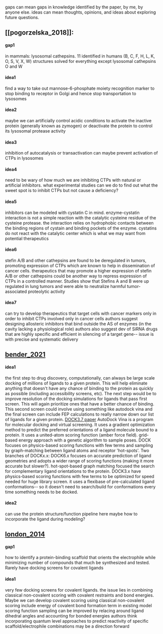 gaps can mean gaps in knowledge identified by the paper, by me, by anyone else. 
ideas can mean thoughts, opinions, and ideas about exploring future questions. 

## [[pogorzelska_2018]]: 
#### gap1
in mammals: lysosomal cathepsins. 11 identified in humans (B, C, F, H, L, K, O, S, V,  X, W)
structures solved for everything except lysosomal cathepsins O and W

#### idea1
find a way to take out mannose-6-phosphate moiety recognition marker to stop binding to receptor in Golgi and hence stop transportation to lysosomes 

#### idea2 
maybe we can artificially control acidic conditions to activate the inactive protein (generally known as zymogen) or deactivate the protein to control its lysosomal protease activity 

#### idea3
inhibition of autocatalysis or transactivation can maybe prevent activation of CTPs in lysosomes

#### idea4
need to be wary of how much we are inhibiting CTPs with natural or artificial inhibitors. what experimental studies can we do to find out what the sweet spot is to inhibit CTPs but not cause a deficiency? 

#### idea5
inhibitors can be modeled with cystatin C in mind. enzyme-cystatin interaction is not a simple reaction with the catalytic cysteine residue of the cysteine protease. the interaction relies on hydrophobic contacts between the binding regions of cystain and binding pockets of the enzyme. cystatins do not react with the catalytic center which is what we may want from potential therapeutics 

#### idea6 
stefin A/B and other cathepsins are found to be deregulated in tumors, promoting expression of CTPs which are known to help in dissemination of cancer cells. therapeutics that may promote a higher expression of stefin A/B or other cathepsins could be another way to repress expression of CTPs in a controlled manner. 
Studies show that Stefins A and B were up regulated in lung tumors and were able to neutralize harmful tumor-associated proteolytic activity 

#### idea7
can try to develop therapeutics that target cells with cancer markers only in order to inhibit CTPs involved only in cancer cells
authors suggest designing allosteric inhibitors that bind outside the AS of enzymes (in the cavity lacking a physiological role)
authors also suggest dev of SiRNA drugs that are highly specific and efficient in silencing of a target gene-- issue is with precise and systematic delivery 

## [bender_2021](bender_2021)
#### idea1
the first step to drug discovery, computationally, can always be large scale docking of millions of ligands to a given protein. This will help eliminate anything that doesn't have any chance of binding to the protein as quickly as possible (including accessibility screens, etc). The next step would be to improve resolution of the docking simulations for ligands that pass first screen. This will again prioritize ones that have a better chance of binding. This second screen could involve using something like autodock vina and the final screen can include FEP calculations to really narrow down our list of ligands for a given protein. 
[DOCK3.7 paper](https://journals.plos.org/plosone/article?id=10.1371/journal.pone.0075992)
AutoDock Vina is a program for molecular docking and virtual screening. It uses a gradient optimization method to predict the preferred orientations of a ligand molecule bound to a protein. It uses a united-atom scoring function (amber force field). grid-based energy approach with a genetic algorithm to sample poses. 
	DOCK focuses on physics-based scoring functions with few terms and sampling by graph-matching between ligand atoms and receptor 'hot-spots'. Two branches of DOCKx.x: 
		DOCK6.x focuses on accurate prediction of ligand geometries and adopts a wider range of scoring functions (making it more accurate but slower?). hot-spot-based graph matching focused the search for complementary ligand orientations to the protein. 
		DOCK3.x have physics-based scoring functions with few terms to be optimized for speed needed for huge library screen. it uses a flexibase of pre-calculated ligand conformations-- so it doesn't need to search/build for conformations every time something needs to be docked. 
		
#### idea2
can use the protein structure/function pipeline here maybe 
how to incorporate the ligand during modeling?

## [london_2014](london_2014)

#### gap1
how to identify a protein-binding scaffold that orients the electrophile while minimizing number of compounds that much be synthesized and tested. Rarely have docking screens for covalent ligands 

#### idea1
very few docking screens for covalent ligands. the issue lies in combining classical non-covalent scoring with covalent restraints and bond energies. Maybe we can develop covalent scoring using classical non-covalent scoring 
include energy of covalent bond formation term in existing model scoring function 
sampling can be improved by relacing around ligand dihedral angles and accounting for bonded energies 
authors think incorporating quantum level approaches to predict reactivity of specific scaffold/electrophile combinations may be a direction forward
